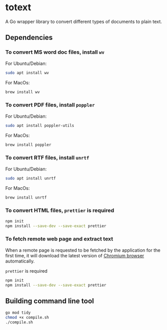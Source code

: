 # totext

A Go wrapper library to convert different types of documents to plain text.

## Dependencies

### To convert MS word doc files, install `wv`

For Ubuntu/Debian:

```bash
sudo apt install wv
```

For MacOs:

```bash
brew install wv
```

### To convert PDF files, install `poppler`

For Ubuntu/Debian:

```bash
sudo apt install poppler-utils
```

For MacOs:

```bash
brew install poppler
```

### To convert RTF files, install `unrtf`

For Ubuntu/Debian:

```bash
sudo apt install unrtf
```

For MacOs:

```bash
brew install unrtf
```

### To convert HTML files, `prettier` is required

```bash
npm init
npm install --save-dev --save-exact prettier
```

### To fetch remote web page and extract text

When a remote page is requested to be fetched by the application
for the first time, it will download the latest version of
[Chromium browser](https://commondatastorage.googleapis.com/chromium-browser-snapshots/index.html)
automatically.

`prettier` is required

```bash
npm init
npm install --save-dev --save-exact prettier
```

## Building command line tool

```bash
go mod tidy
chmod +x compile.sh
./compile.sh
```
